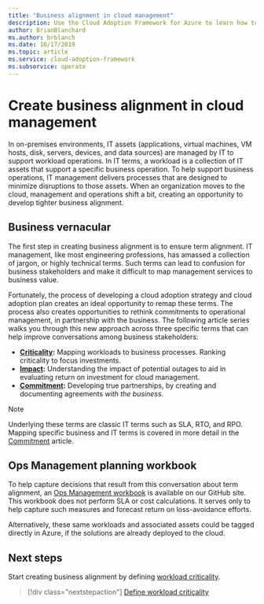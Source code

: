 ```yaml
---
title: "Business alignment in cloud management"
description: Use the Cloud Adoption Framework for Azure to learn how to better manage your cloud operations and develop tighter business alignment.
author: BrianBlanchard
ms.author: brblanch
ms.date: 10/17/2019
ms.topic: article
ms.service: cloud-adoption-framework
ms.subservice: operate
---
```


# Create business alignment in cloud management

In on-premises environments, IT assets (applications, virtual machines, VM hosts, disk, servers, devices, and data sources) are managed by IT to support workload operations. In IT terms, a workload is a collection of IT assets that support a specific business operation. To help support business operations, IT management delivers processes that are designed to minimize disruptions to those assets. When an organization moves to the cloud, management and operations shift a bit, creating an opportunity to develop tighter business alignment.

## Business vernacular

The first step in creating business alignment is to ensure term alignment. IT management, like most engineering professions, has amassed a collection of jargon, or highly technical terms. Such terms can lead to confusion for business stakeholders and make it difficult to map management services to business value.

Fortunately, the process of developing a cloud adoption strategy and cloud adoption plan creates an ideal opportunity to remap these terms. The process also creates opportunities to rethink commitments to operational management, in partnership with the business. The following article series walks you through this new approach across three specific terms that can help improve conversations among business stakeholders:

- **[Criticality](./criticality.md):** Mapping workloads to business processes. Ranking criticality to focus investments.
- **[Impact](./impact.md):** Understanding the impact of potential outages to aid in evaluating return on investment for cloud management.
- **[Commitment](./commitment.md):** Developing true partnerships, by creating and documenting agreements *with the business*.

> [!NOTE]
> Underlying these terms are classic IT terms such as SLA, RTO, and RPO. Mapping specific business and IT terms is covered in more detail in the [Commitment](./commitment.md) article.

## Ops Management planning workbook

To help capture decisions that result from this conversation about term alignment, an [Ops Management workbook](https://raw.githubusercontent.com/microsoft/CloudAdoptionFramework/master/manage/opsmanagementworkbook.xlsx) is available on our GitHub site. This workbook does not perform SLA or cost calculations. It serves only to help capture such measures and forecast return on loss-avoidance efforts.

Alternatively, these same workloads and associated assets could be tagged directly in Azure, if the solutions are already deployed to the cloud.

## Next steps

Start creating business alignment by defining [workload criticality](./criticality.md).

> [!div class="nextstepaction"]
> [Define workload criticality](./criticality.md)
